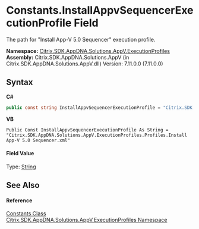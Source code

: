 # Constants.InstallAppvSequencerExecutionProfile Field
 

The path for "Install App-V 5.0 Sequencer" execution profile.

**Namespace:**&nbsp;<a href="1b1978a4-9a07-5603-1f1a-feb80ea045f9">Citrix.SDK.AppDNA.Solutions.AppV.ExecutionProfiles</a><br />**Assembly:**&nbsp;Citrix.SDK.AppDNA.Solutions.AppV (in Citrix.SDK.AppDNA.Solutions.AppV.dll) Version: 7.11.0.0 (7.11.0.0)

## Syntax

**C#**
```csharp
public const string InstallAppvSequencerExecutionProfile = "Citrix.SDK.AppDNA.Solutions.AppV.ExecutionProfiles.Profiles.Install App-V 5.0 Sequencer.xml"
```

**VB**
```vbnet
Public Const InstallAppvSequencerExecutionProfile As String = "Citrix.SDK.AppDNA.Solutions.AppV.ExecutionProfiles.Profiles.Install App-V 5.0 Sequencer.xml"
```


#### Field Value
Type: <a href="http://msdn2.microsoft.com/en-us/library/s1wwdcbf" target="_blank">String</a>

## See Also


#### Reference
<a href="288db640-7ec0-c011-cdcf-a6545dea5489">Constants Class</a><br /><a href="1b1978a4-9a07-5603-1f1a-feb80ea045f9">Citrix.SDK.AppDNA.Solutions.AppV.ExecutionProfiles Namespace</a><br />